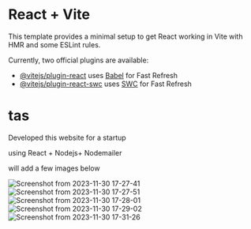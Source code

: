 # React + Vite

This template provides a minimal setup to get React working in Vite with HMR and some ESLint rules.

Currently, two official plugins are available:

- [@vitejs/plugin-react](https://github.com/vitejs/vite-plugin-react/blob/main/packages/plugin-react/README.md) uses [Babel](https://babeljs.io/) for Fast Refresh
- [@vitejs/plugin-react-swc](https://github.com/vitejs/vite-plugin-react-swc) uses [SWC](https://swc.rs/) for Fast Refresh
# tas

Developed this website for a startup

using React + Nodejs+ Nodemailer 

will add a few images below 

![Screenshot from 2023-11-30 17-27-41](https://github.com/ilanchezhian-m/tas/assets/83200533/2f63b62f-7fc3-4990-b8e5-21b5c0a883d5)
![Screenshot from 2023-11-30 17-27-51](https://github.com/ilanchezhian-m/tas/assets/83200533/a8ee5c80-c104-433d-9eb4-0cc932b3174a)
![Screenshot from 2023-11-30 17-28-01](https://github.com/ilanchezhian-m/tas/assets/83200533/e8e7c7b9-8eeb-43c5-b5df-cba62084b99a)
![Screenshot from 2023-11-30 17-29-02](https://github.com/ilanchezhian-m/tas/assets/83200533/264b77fc-a4e4-49a8-a4f3-4aede8acffc4)
![Screenshot from 2023-11-30 17-31-26](https://github.com/ilanchezhian-m/tas/assets/83200533/83badd01-6a27-4691-b8ef-9b1a2bf0f187)



